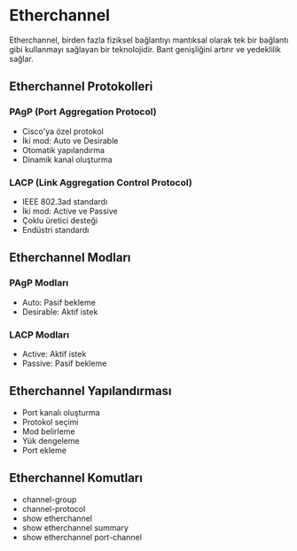 # Etherchannel

Etherchannel, birden fazla fiziksel bağlantıyı mantıksal olarak tek bir bağlantı gibi kullanmayı sağlayan bir teknolojidir. Bant genişliğini artırır ve yedeklilik sağlar.

## Etherchannel Protokolleri
### PAgP (Port Aggregation Protocol)
- Cisco'ya özel protokol
- İki mod: Auto ve Desirable
- Otomatik yapılandırma
- Dinamik kanal oluşturma

### LACP (Link Aggregation Control Protocol)
- IEEE 802.3ad standardı
- İki mod: Active ve Passive
- Çoklu üretici desteği
- Endüstri standardı

## Etherchannel Modları
### PAgP Modları
- Auto: Pasif bekleme
- Desirable: Aktif istek

### LACP Modları
- Active: Aktif istek
- Passive: Pasif bekleme

## Etherchannel Yapılandırması
- Port kanalı oluşturma
- Protokol seçimi
- Mod belirleme
- Yük dengeleme
- Port ekleme

## Etherchannel Komutları
- channel-group
- channel-protocol
- show etherchannel
- show etherchannel summary
- show etherchannel port-channel 